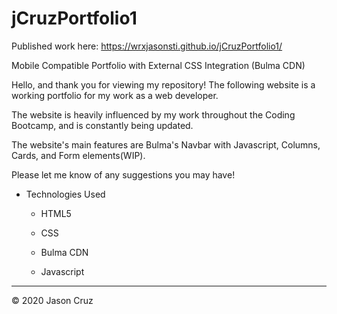 # jCruzPortfolio1

Published work here: https://wrxjasonsti.github.io/jCruzPortfolio1/

Mobile Compatible Portfolio with External CSS Integration (Bulma CDN)

Hello, and thank you for viewing my repository! The following website is a working portfolio for my work as a web developer.

The website is heavily influenced by my work throughout the Coding Bootcamp, and is constantly being updated.

The website's main features are Bulma's Navbar with Javascript, Columns, Cards, and Form elements(WIP).

Please let me know of any suggestions you may have!

* Technologies Used

   * HTML5

   * CSS

   * Bulma CDN

   * Javascript

- - -

© 2020 Jason Cruz
